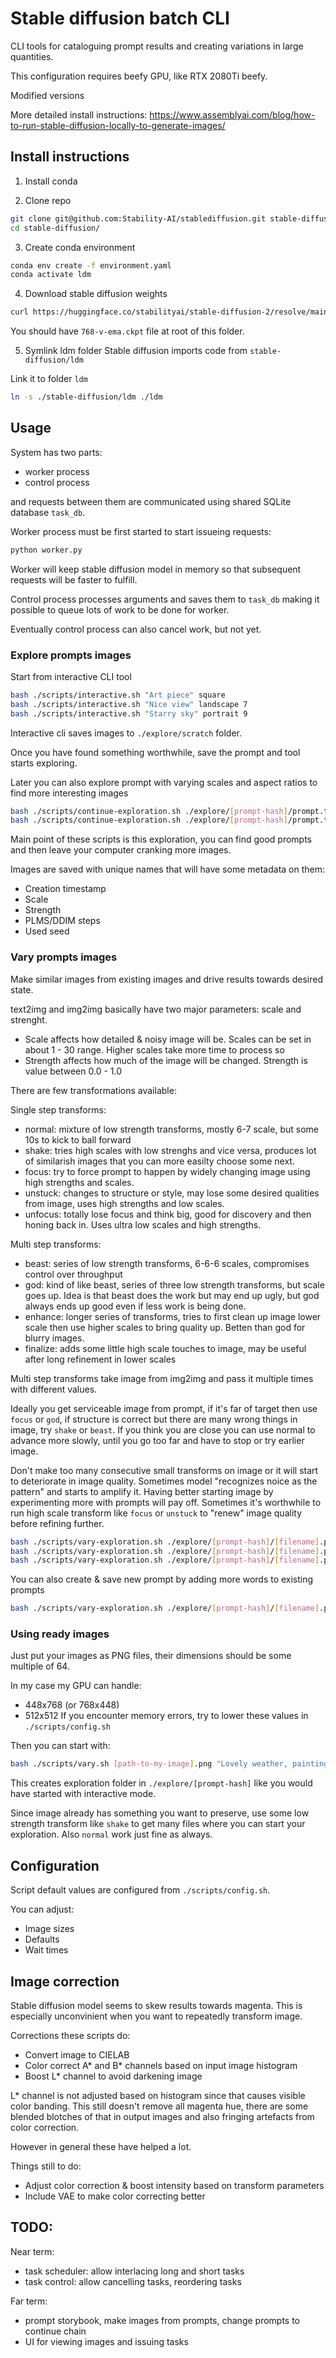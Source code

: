 # Stable diffusion batch CLI

CLI tools for cataloguing prompt results and creating variations in large quantities.

This configuration requires beefy GPU, like RTX 2080Ti beefy.

Modified versions

More detailed install instructions:
https://www.assemblyai.com/blog/how-to-run-stable-diffusion-locally-to-generate-images/

## Install instructions

1. Install conda

2. Clone repo
```sh
git clone git@github.com:Stability-AI/stablediffusion.git stable-diffusion
cd stable-diffusion/
```

3. Create conda environment
```sh
conda env create -f environment.yaml
conda activate ldm
```

4. Download stable diffusion weights
```sh
curl https://huggingface.co/stabilityai/stable-diffusion-2/resolve/main/768-v-ema.ckpt > 768-v-ema.ckpt
```
You should have `768-v-ema.ckpt` file at root of this folder.

5. Symlink ldm folder
Stable diffusion imports code from `stable-diffusion/ldm`

Link it to folder `ldm`

```sh
ln -s ./stable-diffusion/ldm ./ldm
```


## Usage

System has two parts:
* worker process
* control process

and requests between them are communicated using shared SQLite database `task_db`.

Worker process must be first started to start issueing requests:
```sh
python worker.py
```
Worker will keep stable diffusion model in memory so that subsequent requests
will be faster to fulfill.

Control process processes arguments and saves them to `task_db` making it possible to queue
lots of work to be done for worker. 

Eventually control process can also cancel work, but not yet.

### Explore prompts images
Start from interactive CLI tool
```sh
bash ./scripts/interactive.sh "Art piece" square
bash ./scripts/interactive.sh "Nice view" landscape 7
bash ./scripts/interactive.sh "Starry sky" portrait 9
```

Interactive cli saves images to `./explore/scratch` folder.

Once you have found something worthwhile, save the prompt and tool starts exploring.

Later you can also explore prompt with varying scales and aspect ratios
to find more interesting images
```sh
bash ./scripts/continue-exploration.sh ./explore/[prompt-hash]/prompt.txt portrait 7
bash ./scripts/continue-exploration.sh ./explore/[prompt-hash]/prompt.txt square 10
```

Main point of these scripts is this exploration, you can find good prompts and then leave your computer cranking more images.

Images are saved with unique names that will have some metadata on them:
* Creation timestamp
* Scale
* Strength
* PLMS/DDIM steps
* Used seed


### Vary prompts images

Make similar images from existing images and drive results towards desired state.

text2img and img2img basically have two major parameters: scale and strenght.
* Scale affects how detailed & noisy image will be. Scales can be set in about 1 - 30 range. Higher scales take more time to process so
* Strength affects how much of the image will be changed. Strength is value between 0.0 - 1.0

There are few transformations available:

Single step transforms:
* normal: mixture of low strength transforms, mostly 6-7 scale, but some 10s to kick to ball forward
* shake: tries high scales with low strenghs and vice versa, produces lot of similarish images that you can more easilty choose some next.
* focus: try to force prompt to happen by widely changing image using high strengths and scales.
* unstuck: changes to structure or style, may lose some desired qualities from image, uses high strengths and low scales.
* unfocus: totally lose focus and think big, good for discovery and then honing back in. Uses ultra low scales and high strengths.

Multi step transforms:
* beast: series of low strength transforms, 6-6-6 scales, compromises control over throughput 
* god: kind of like beast, series of three low strength transforms, but scale goes up. Idea is that beast does the work but may end up ugly, but god always ends up good even if less work is being done.
* enhance: longer series of transforms, tries to first clean up image lower scale then use higher scales to bring quality up. Betten than god for blurry images.
* finalize: adds some little high scale touches to image, may be useful after long refinement in lower scales

Multi step transforms take image from img2img and pass it multiple times with different values.

Ideally you get serviceable image from prompt, if it's far of target then use `focus` or `god`, if structure is correct but there are many wrong things in image, try `shake` or `beast`. If you think you are close you can use normal to advance more slowly, until you go too far and have to stop or try earlier image.

Don't make too many consecutive small transforms on image or it will start to deteriorate in image quality. Sometimes model "recognizes noice as the pattern" and starts to amplify it. Having better starting image by experimenting more with prompts will pay off. Sometimes it's worthwhile to run high scale transform like `focus` or `unstuck` to "renew" image quality before refining further.

```sh
bash ./scripts/vary-exploration.sh ./explore/[prompt-hash]/[filename].png normal
bash ./scripts/vary-exploration.sh ./explore/[prompt-hash]/[filename].png enhance
bash ./scripts/vary-exploration.sh ./explore/[prompt-hash]/[filename].png unstuck
```

You can also create & save new prompt by adding more words to existing prompts
```sh
bash ./scripts/vary-exploration.sh ./explore/[prompt-hash]/[filename].png normal ", in space" 
```

### Using ready images

Just put your images as PNG files, their dimensions should be some multiple of 64.

In my case my GPU can handle:
* 448x768 (or 768x448)
* 512x512
If you encounter memory errors, try to lower these values in `./scripts/config.sh`

Then you can start with: 
```sh
bash ./scripts/vary.sh [path-to-my-image].png "Lovely weather, painting" shake
```

This creates exploration folder in `./explore/[prompt-hash]` like you would have started with interactive mode.

Since image already has something you want to preserve, use some low strength transform like `shake` to get many files where you can start your exploration. Also `normal` work just fine as always.


## Configuration

Script default values are configured from `./scripts/config.sh`.

You can adjust:
* Image sizes
* Defaults
* Wait times

## Image correction

Stable diffusion model seems to skew results towards magenta.
This is especially unconvinient when you want to repeatedly transform image.

Corrections these scripts do:
* Convert image to CIELAB
* Color correct A* and B* channels based on input image histogram
* Boost L* channel to avoid darkening image

L* channel is not adjusted based on histogram since that causes visible color banding.
This still doesn't remove all magenta hue, there are some blended blotches of that in output images and also fringing artefacts from color correction.

However in general these have helped a lot.

Things still to do:
* Adjust color correction & boost intensity based on transform parameters
* Include VAE to make color correcting better


## TODO:

Near term:
- task scheduler: allow interlacing long and short tasks
- task control: allow cancelling tasks, reordering tasks

Far term:
- prompt storybook, make images from prompts, change prompts to continue chain
- UI for viewing images and issuing tasks